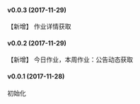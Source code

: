 #### v0.0.3 (2017-11-29)

【新增】 作业详情获取

#### v0.0.2 (2017-11-29)

【新增】 今日作业，本周作业：公告动态获取

#### v0.0.1 (2017-11-28)

初始化